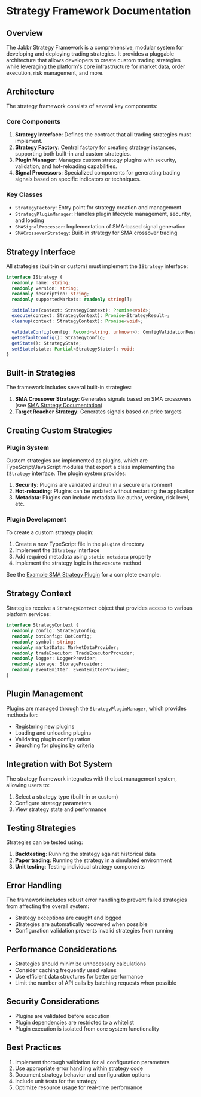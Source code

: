 # Strategy Framework Documentation

## Overview

The Jabbr Strategy Framework is a comprehensive, modular system for developing
and deploying trading strategies. It provides a pluggable architecture that
allows developers to create custom trading strategies while leveraging the
platform's core infrastructure for market data, order execution, risk
management, and more.

## Architecture

The strategy framework consists of several key components:

### Core Components

1. **Strategy Interface**: Defines the contract that all trading strategies must
   implement.
2. **Strategy Factory**: Central factory for creating strategy instances,
   supporting both built-in and custom strategies.
3. **Plugin Manager**: Manages custom strategy plugins with security,
   validation, and hot-reloading capabilities.
4. **Signal Processors**: Specialized components for generating trading signals
   based on specific indicators or techniques.

### Key Classes

- `StrategyFactory`: Entry point for strategy creation and management
- `StrategyPluginManager`: Handles plugin lifecycle management, security, and
  loading
- `SMASignalProcessor`: Implementation of SMA-based signal generation
- `SMACrossoverStrategy`: Built-in strategy for SMA crossover trading

## Strategy Interface

All strategies (built-in or custom) must implement the `IStrategy` interface:

```typescript
interface IStrategy {
  readonly name: string;
  readonly version: string;
  readonly description: string;
  readonly supportedMarkets: readonly string[];

  initialize(context: StrategyContext): Promise<void>;
  execute(context: StrategyContext): Promise<StrategyResult>;
  cleanup(context: StrategyContext): Promise<void>;

  validateConfig(config: Record<string, unknown>): ConfigValidationResult;
  getDefaultConfig(): StrategyConfig;
  getState(): StrategyState;
  setState(state: Partial<StrategyState>): void;
}
```

## Built-in Strategies

The framework includes several built-in strategies:

1. **SMA Crossover Strategy**: Generates signals based on SMA crossovers (see
   [SMA Strategy Documentation](./sma-strategy.md))
2. **Target Reacher Strategy**: Generates signals based on price targets

## Creating Custom Strategies

### Plugin System

Custom strategies are implemented as plugins, which are TypeScript/JavaScript
modules that export a class implementing the `IStrategy` interface. The plugin
system provides:

1. **Security**: Plugins are validated and run in a secure environment
2. **Hot-reloading**: Plugins can be updated without restarting the application
3. **Metadata**: Plugins can include metadata like author, version, risk level,
   etc.

### Plugin Development

To create a custom strategy plugin:

1. Create a new TypeScript file in the `plugins` directory
2. Implement the `IStrategy` interface
3. Add required metadata using `static metadata` property
4. Implement the strategy logic in the `execute` method

See the [Example SMA Strategy Plugin](../../plugins/example-sma-strategy.ts) for
a complete example.

## Strategy Context

Strategies receive a `StrategyContext` object that provides access to various
platform services:

```typescript
interface StrategyContext {
  readonly config: StrategyConfig;
  readonly botConfig: BotConfig;
  readonly symbol: string;
  readonly marketData: MarketDataProvider;
  readonly tradeExecutor: TradeExecutorProvider;
  readonly logger: LoggerProvider;
  readonly storage: StorageProvider;
  readonly eventEmitter: EventEmitterProvider;
}
```

## Plugin Management

Plugins are managed through the `StrategyPluginManager`, which provides methods
for:

- Registering new plugins
- Loading and unloading plugins
- Validating plugin configuration
- Searching for plugins by criteria

## Integration with Bot System

The strategy framework integrates with the bot management system, allowing users
to:

1. Select a strategy type (built-in or custom)
2. Configure strategy parameters
3. View strategy state and performance

## Testing Strategies

Strategies can be tested using:

1. **Backtesting**: Running the strategy against historical data
2. **Paper trading**: Running the strategy in a simulated environment
3. **Unit testing**: Testing individual strategy components

## Error Handling

The framework includes robust error handling to prevent failed strategies from
affecting the overall system:

- Strategy exceptions are caught and logged
- Strategies are automatically recovered when possible
- Configuration validation prevents invalid strategies from running

## Performance Considerations

- Strategies should minimize unnecessary calculations
- Consider caching frequently used values
- Use efficient data structures for better performance
- Limit the number of API calls by batching requests when possible

## Security Considerations

- Plugins are validated before execution
- Plugin dependencies are restricted to a whitelist
- Plugin execution is isolated from core system functionality

## Best Practices

1. Implement thorough validation for all configuration parameters
2. Use appropriate error handling within strategy code
3. Document strategy behavior and configuration options
4. Include unit tests for the strategy
5. Optimize resource usage for real-time performance
